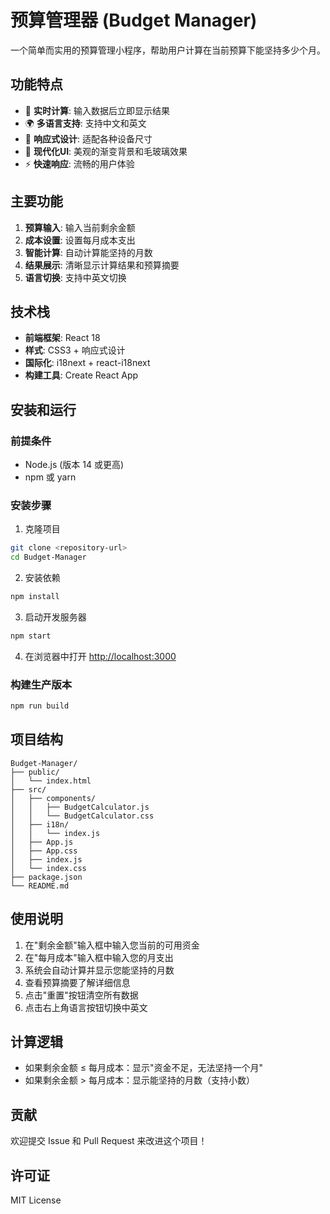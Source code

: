 # 预算管理器 (Budget Manager)

一个简单而实用的预算管理小程序，帮助用户计算在当前预算下能坚持多少个月。

## 功能特点

- 🎯 **实时计算**: 输入数据后立即显示结果
- 🌍 **多语言支持**: 支持中文和英文
- 📱 **响应式设计**: 适配各种设备尺寸
- 🎨 **现代化UI**: 美观的渐变背景和毛玻璃效果
- ⚡ **快速响应**: 流畅的用户体验

## 主要功能

1. **预算输入**: 输入当前剩余金额
2. **成本设置**: 设置每月成本支出
3. **智能计算**: 自动计算能坚持的月数
4. **结果展示**: 清晰显示计算结果和预算摘要
5. **语言切换**: 支持中英文切换

## 技术栈

- **前端框架**: React 18
- **样式**: CSS3 + 响应式设计
- **国际化**: i18next + react-i18next
- **构建工具**: Create React App

## 安装和运行

### 前提条件
- Node.js (版本 14 或更高)
- npm 或 yarn

### 安装步骤

1. 克隆项目
```bash
git clone <repository-url>
cd Budget-Manager
```

2. 安装依赖
```bash
npm install
```

3. 启动开发服务器
```bash
npm start
```

4. 在浏览器中打开 [http://localhost:3000](http://localhost:3000)

### 构建生产版本

```bash
npm run build
```

## 项目结构

```
Budget-Manager/
├── public/
│   └── index.html
├── src/
│   ├── components/
│   │   ├── BudgetCalculator.js
│   │   └── BudgetCalculator.css
│   ├── i18n/
│   │   └── index.js
│   ├── App.js
│   ├── App.css
│   ├── index.js
│   └── index.css
├── package.json
└── README.md
```

## 使用说明

1. 在"剩余金额"输入框中输入您当前的可用资金
2. 在"每月成本"输入框中输入您的月支出
3. 系统会自动计算并显示您能坚持的月数
4. 查看预算摘要了解详细信息
5. 点击"重置"按钮清空所有数据
6. 点击右上角语言按钮切换中英文

## 计算逻辑

- 如果剩余金额 ≤ 每月成本：显示"资金不足，无法坚持一个月"
- 如果剩余金额 > 每月成本：显示能坚持的月数（支持小数）

## 贡献

欢迎提交 Issue 和 Pull Request 来改进这个项目！

## 许可证

MIT License

